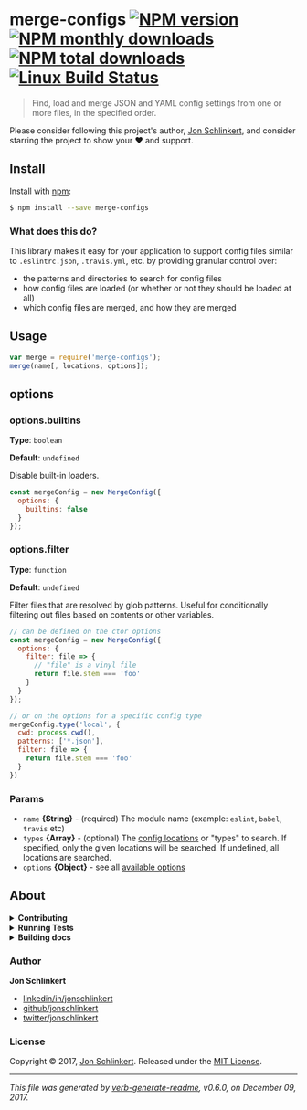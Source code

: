 # merge-configs [![NPM version](https://img.shields.io/npm/v/merge-configs.svg?style=flat)](https://www.npmjs.com/package/merge-configs) [![NPM monthly downloads](https://img.shields.io/npm/dm/merge-configs.svg?style=flat)](https://npmjs.org/package/merge-configs) [![NPM total downloads](https://img.shields.io/npm/dt/merge-configs.svg?style=flat)](https://npmjs.org/package/merge-configs) [![Linux Build Status](https://img.shields.io/travis/jonschlinkert/merge-configs.svg?style=flat&label=Travis)](https://travis-ci.org/jonschlinkert/merge-configs)

> Find, load and merge JSON and YAML config settings from one or more files, in the specified order.

Please consider following this project's author, [Jon Schlinkert](https://github.com/jonschlinkert), and consider starring the project to show your :heart: and support.

## Install

Install with [npm](https://www.npmjs.com/):

```sh
$ npm install --save merge-configs
```

### What does this do?

This library makes it easy for your application to support config files similar to `.eslintrc.json`, `.travis.yml`, etc. by providing granular control over:

* the patterns and directories to search for config files
* how config files are loaded (or whether or not they should be loaded at all)
* which config files are merged, and how they are merged

## Usage

```js
var merge = require('merge-configs');
merge(name[, locations, options]);
```

## options

### options.builtins

**Type**: `boolean`

**Default**: `undefined`

Disable built-in loaders.

```js
const mergeConfig = new MergeConfig({
  options: {
    builtins: false
  }  
});
```

### options.filter

**Type**: `function`

**Default**: `undefined`

Filter files that are resolved by glob patterns. Useful for conditionally filtering out files based on contents or other variables.

```js
// can be defined on the ctor options
const mergeConfig = new MergeConfig({
  options: {
    filter: file => {
      // "file" is a vinyl file
      return file.stem === 'foo'
    }
  }  
});

// or on the options for a specific config type
mergeConfig.type('local', {
  cwd: process.cwd(),
  patterns: ['*.json'],
  filter: file => {
    return file.stem === 'foo'
  }
})
```

### Params

* `name` **{String}** - (required) The module name (example: `eslint`, `babel`, `travis` etc)
* `types` **{Array}** - (optional) The [config locations](#config-locations) or "types" to search. If specified, only the given locations will be searched. If undefined, all locations are searched.
* `options` **{Object}** - see all [available options](#options)

## About

<details>
<summary><strong>Contributing</strong></summary>

Pull requests and stars are always welcome. For bugs and feature requests, [please create an issue](../../issues/new).

Please read the [contributing guide](.github/contributing.md) for advice on opening issues, pull requests, and coding standards.

</details>

<details>
<summary><strong>Running Tests</strong></summary>

Running and reviewing unit tests is a great way to get familiarized with a library and its API. You can install dependencies and run tests with the following command:

```sh
$ npm install && npm test
```

</details>
<details>
<summary><strong>Building docs</strong></summary>

_(This project's readme.md is generated by [verb](https://github.com/verbose/verb-generate-readme), please don't edit the readme directly. Any changes to the readme must be made in the [.verb.md](.verb.md) readme template.)_

To generate the readme, run the following command:

```sh
$ npm install -g verbose/verb#dev verb-generate-readme && verb
```

</details>

### Author

**Jon Schlinkert**

* [linkedin/in/jonschlinkert](https://linkedin.com/in/jonschlinkert)
* [github/jonschlinkert](https://github.com/jonschlinkert)
* [twitter/jonschlinkert](https://twitter.com/jonschlinkert)

### License

Copyright © 2017, [Jon Schlinkert](https://github.com/jonschlinkert).
Released under the [MIT License](LICENSE).

***

_This file was generated by [verb-generate-readme](https://github.com/verbose/verb-generate-readme), v0.6.0, on December 09, 2017._